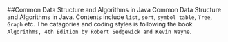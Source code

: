 ##Common Data Structure and Algorithms in Java 
Common Data Structure and Algorithms in Java. Contents include `list`, `sort`, `symbol table`, `Tree`, `Graph` etc. 
The catagories and coding styles is following the book `Algorithms, 4th Edition by Robert Sedgewick and Kevin Wayne`.
